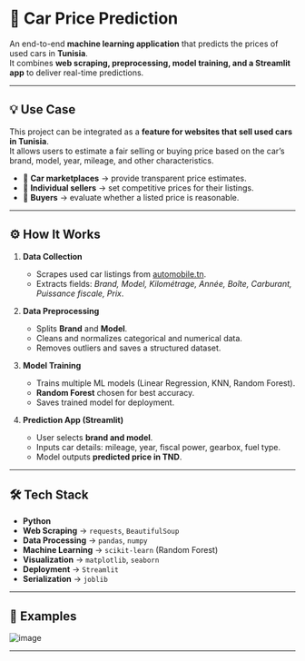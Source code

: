 # 🚗 Car Price Prediction

An end-to-end **machine learning application** that predicts the prices of used cars in **Tunisia**.  
It combines **web scraping, preprocessing, model training, and a Streamlit app** to deliver real-time predictions.

---

## 💡 Use Case

This project can be integrated as a **feature for websites that sell used cars in Tunisia**.  
It allows users to estimate a fair selling or buying price based on the car’s brand, model, year, mileage, and other characteristics.  

- 🏢 **Car marketplaces** → provide transparent price estimates.  
- 👤 **Individual sellers** → set competitive prices for their listings.  
- 👥 **Buyers** → evaluate whether a listed price is reasonable.  

---

## ⚙️ How It Works
 
1. **Data Collection**  
   - Scrapes used car listings from [automobile.tn](https://www.automobile.tn/fr/occasion).  
   - Extracts fields: *Brand, Model, Kilométrage, Année, Boîte, Carburant, Puissance fiscale, Prix*.  

2. **Data Preprocessing**  
   - Splits **Brand** and **Model**.  
   - Cleans and normalizes categorical and numerical data.  
   - Removes outliers and saves a structured dataset.  

3. **Model Training**  
   - Trains multiple ML models (Linear Regression, KNN, Random Forest).  
   - **Random Forest** chosen for best accuracy.  
   - Saves trained model for deployment.  

4. **Prediction App (Streamlit)**  
   - User selects **brand and model**.  
   - Inputs car details: mileage, year, fiscal power, gearbox, fuel type.  
   - Model outputs **predicted price in TND**.  

---

## 🛠️ Tech Stack

- **Python**  
- **Web Scraping** → `requests`, `BeautifulSoup`  
- **Data Processing** → `pandas`, `numpy`  
- **Machine Learning** → `scikit-learn` (Random Forest)  
- **Visualization** → `matplotlib`, `seaborn`  
- **Deployment** → `Streamlit`  
- **Serialization** → `joblib`  

---

## 📸 Examples 

![image](https://github.com/user-attachments/assets/41da4fc2-fe5b-4a06-9784-37205a6fab0f)


---


